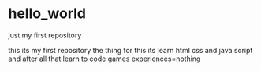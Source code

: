 # hello_world
just my first repository

this its my first repository the thing for this its learn html css and java script and after all that learn to code games
experiences=nothing 

